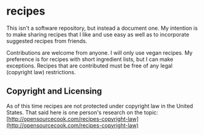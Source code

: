 # recipes

This isn't a software repository, but instead a document one. My intention is to
make sharing recipes that I like and use easy as well as to incorporate suggested
recipes from friends.

Contributions are welcome from anyone. I will only use vegan recipes. My preference
is for recipes with short ingredient lists, but I can make exceptions. Recipes that
are contributed must be free of any legal (copyright law) restrictions.

## Copyright and Licensing

As of this time recipes are not protected under copyright law in the United States.
That said here is one person's research on the topic: 
[http://opensourcecook.com/recipes-copyright-law](http://opensourcecook.com/recipes-copyright-law)
